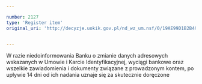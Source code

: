 ```yaml
---

number: 2127
type: 'Register item'
original_uri: 'http://decyzje.uokik.gov.pl/nd_wz_um.nsf/0/19AE99D1B2B49BC0C1257815002E9764?OpenDocument'


---
```


W razie niedoinformowania Banku o zmianie danych adresowych wskazanych w Umowie i Karcie Identyfikacyjnej, wyciągi bankowe oraz wszelkie zawiadomienia i dokumenty związane z prowadzonym kontem, po upływie 14 dni od ich nadania uznaje się za skutecznie doręczone
